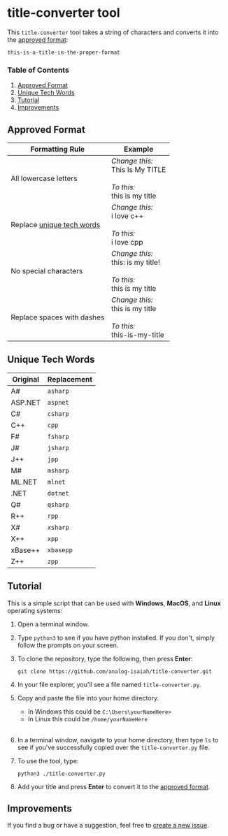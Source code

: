 # title-converter tool

This `title-converter` tool takes a string of characters and converts it into the [approved format](#formatting-rules):

`this-is-a-title-in-the-proper-format`

### Table of Contents
1. [Approved Format](#approved-format)
2. [Unique Tech Words](#unique-tech-words)
3. [Tutorial](#tutorial)
4. [Improvements](#improvements)

## Approved Format

|Formatting Rule|Example|
|------|-------|
|All lowercase letters|_Change this:_</br>This Is My TITLE</br></br>_To this:_</br>this is my title|
|Replace [unique tech words](#unique-tech-words)|_Change this:_</br>i love c++</br></br>_To this:_</br>i love cpp|
|No special characters|_Change this:_</br>this: is my title!</br></br>_To this:_</br>this is my title|
|Replace spaces with dashes|_Change this:_</br>this is my title</br></br>_To this:_</br>this-is-my-title|

## Unique Tech Words

|Original|Replacement|
|--------|-----------|
|A#|`asharp`|
|ASP.NET|`aspnet`|
|C#|`csharp`|
|C++|`cpp`|
|F#|`fsharp`|
|J#|`jsharp`|
|J++|`jpp`|
|M#|`msharp`|
|ML.NET|`mlnet`|
|.NET|`dotnet`|
|Q#|`qsharp`|
|R++|`rpp`|
|X#|`xsharp`|
|X++|`xpp`|
|xBase++|`xbasepp`|
|Z++|`zpp`|

## Tutorial

This is a simple script that can be used with **Windows**, **MacOS**, and **Linux** operating systems:

1. Open a terminal window.

2. Type `python3` to see if you have python installed. If you don't, simply follow the prompts on your screen.

3. To clone the repository, type the following, then press **Enter**:

    ```
    git clone https://github.com/analog-isaiah/title-converter.git
    ```
4. In your file explorer, you'll see a file named `title-converter.py`.

5. Copy and paste the file into your home directory.

    - In Windows this could be `C:\Users\yourNameHere>`
    - In Linux this could be `/home/yourNameHere`
</br></br>
6. In a terminal window, navigate to your home directory, then type `ls` to see if you've successfully copied over the `title-converter.py` file.

6. To use the tool, type:

    ```
    python3 ./title-converter.py
    ```

7. Add your title and press **Enter** to convert it to the [approved format](#approved-format).

## Improvements

If you find a bug or have a suggestion, feel free to [create a new issue](https://github.com/analog-isaiah/title-converter/issues/new/choose).
